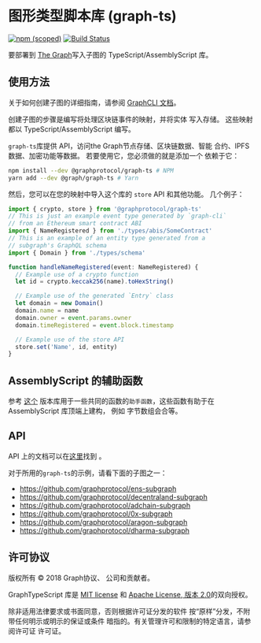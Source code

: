 # 图形类型脚本库 (graph-ts)

[![npm (scoped)](https://img.shields.io/npm/v/@graphprotocol/graph-ts.svg)](https://www.npmjs.com/package/@graphprotocol/graph-ts)
[![Build Status](https://travis-ci.org/graphprotocol/graph-ts.svg?branch=master)](https://travis-ci.org/graphprotocol/graph-ts)

要部署到
[The Graph](https://github.com/graphprotocol/graph-node)写入子图的 TypeScript/AssemblyScript 库。

## 使用方法

关于如何创建子图的详细指南，请参阅
[GraphCLI 文档](https://github.com/graphprotocol/graph-cli)。

创建子图的步骤是编写将处理区块链事件的映射，并将实体
写入存储。 这些映射都以 TypeScript/AssemblyScript 编写。

`graph-ts`库提供 API，访问the Graph节点存储、区块链数据、智能
合约、IPFS数据、加密功能等数据。 若要使用它，您必须做的就是添加一个
依赖于它：

```sh
npm install --dev @graphprotocol/graph-ts # NPM
yarn add --dev @graph/graph-ts # Yarn
```

然后，您可以在您的映射中导入这个库的 `store` API 和其他功能。
几个例子：

```typescript
import { crypto, store } from '@graphprotocol/graph-ts'
// This is just an example event type generated by `graph-cli`
// from an Ethereum smart contract ABI
import { NameRegistered } from './types/abis/SomeContract'
// This is an example of an entity type generated from a
// subgraph's GraphQL schema
import { Domain } from './types/schema'

function handleNameRegistered(event: NameRegistered) {
  // Example use of a crypto function
  let id = crypto.keccak256(name).toHexString()

  // Example use of the generated `Entry` class
  let domain = new Domain()
  domain.name = name
  domain.owner = event.params.owner
  domain.timeRegistered = event.block.timestamp

  // Example use of the store API
  store.set('Name', id, entity)
}
```

## AssemblyScript 的辅助函数

参考
[这个](https://github.com/graphprotocol/graph-tooling/blob/main/packages/ts/helper-functions.ts)
版本库用于一些共同的函数的`助手函数`，这些函数有助于在 AssemblyScript 库顶端上建构， 例如
字节数组会合等。

## API

API 上的文档可以在[这里](https://thegraph.com/docs/en/developer/assemblyscript-api/)找到
。

对于所用的`graph-ts`的示例，请看下面的子图之一：

- https://github.com/graphprotocol/ens-subgraph
- https://github.com/graphprotocol/decentraland-subgraph
- https://github.com/graphprotocol/adchain-subgraph
- https://github.com/graphprotocol/0x-subgraph
- https://github.com/graphprotocol/aragon-subgraph
- https://github.com/graphprotocol/dharma-subgraph

## 许可协议

版权所有 &copy; 2018 Graph协议、 公司和贡献者。

GraphTypeScript 库是
[MIT license](https://github.com/graphprotocol/graph-tooling/blob/main/LICENSE-MIT) 和
[Apache License, 版本 2.0](https://github.com/graphprotocol/graph-tooling/blob/main/LICENSE-APACHE)的双向授权。

除非适用法律要求或书面同意，否则根据许可证分发的软件
按“原样”分发，不附带任何明示或明示的保证或条件
暗指的。有关管理许可和限制的特定语言，请参阅许可证
许可证。
